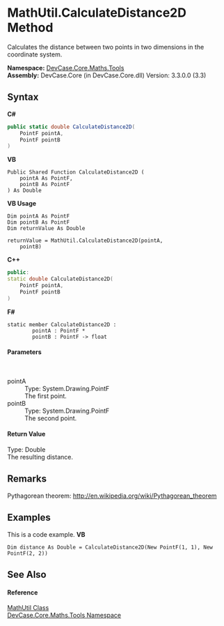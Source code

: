 # MathUtil.CalculateDistance2D Method 
 

Calculates the distance between two points in two dimensions in the coordinate system.

**Namespace:**&nbsp;<a href="N_DevCase_Core_Maths_Tools">DevCase.Core.Maths.Tools</a><br />**Assembly:**&nbsp;DevCase.Core (in DevCase.Core.dll) Version: 3.3.0.0 (3.3)

## Syntax

**C#**<br />
``` C#
public static double CalculateDistance2D(
	PointF pointA,
	PointF pointB
)
```

**VB**<br />
``` VB
Public Shared Function CalculateDistance2D ( 
	pointA As PointF,
	pointB As PointF
) As Double
```

**VB Usage**<br />
``` VB Usage
Dim pointA As PointF
Dim pointB As PointF
Dim returnValue As Double

returnValue = MathUtil.CalculateDistance2D(pointA, 
	pointB)
```

**C++**<br />
``` C++
public:
static double CalculateDistance2D(
	PointF pointA, 
	PointF pointB
)
```

**F#**<br />
``` F#
static member CalculateDistance2D : 
        pointA : PointF * 
        pointB : PointF -> float 

```


#### Parameters
&nbsp;<dl><dt>pointA</dt><dd>Type: System.Drawing.PointF<br />The first point.</dd><dt>pointB</dt><dd>Type: System.Drawing.PointF<br />The second point.</dd></dl>

#### Return Value
Type: Double<br />The resulting distance.

## Remarks
Pythagorean theorem: <a href="http://en.wikipedia.org/wiki/Pythagorean_theorem" target="_blank">http://en.wikipedia.org/wiki/Pythagorean_theorem</a>

## Examples
This is a code example. 
**VB**<br />
``` VB
Dim distance As Double = CalculateDistance2D(New PointF(1, 1), New PointF(2, 2))
```


## See Also


#### Reference
<a href="T_DevCase_Core_Maths_Tools_MathUtil">MathUtil Class</a><br /><a href="N_DevCase_Core_Maths_Tools">DevCase.Core.Maths.Tools Namespace</a><br />